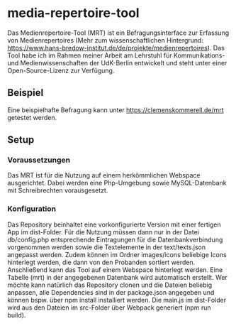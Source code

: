 # media-repertoire-tool
Das Medienrepertoire-Tool (MRT) ist ein Befragungsinterface zur Erfassung von Medienrepertoires (Mehr zum wissenschaftlichen Hintergrund: https://www.hans-bredow-institut.de/de/projekte/medienrepertoires).
Das Tool habe ich im Rahmen meiner Arbeit am Lehrstuhl für Kommunikations- und Medienwissenschaften der UdK-Berlin entwickelt und steht unter einer Open-Source-Lizenz zur Verfügung.

## Beispiel
Eine beispielhafte Befragung kann unter https://clemenskommerell.de/mrt getestet werden.

## Setup
### Voraussetzungen
Das MRT ist für die Nutzung auf einem herkömmlichen Webspace ausgerichtet. Dabei werden eine Php-Umgebung sowie MySQL-Datenbank mit Schreibrechten vorausgesetzt.

### Konfiguration
Das Repository beinhaltet eine vorkonfigurierte Version mit einer fertigen App im dist-Folder. 
Für die Nutzung müssen dann nur in der Datei db/config.php entsprechende Eintragungen für die Datenbankverbindung vorgenommen werden sowie die Textelemente in der text/texts.json angepasst werden.
Zudem können im Ordner images/icons beliebige Icons hinterlegt werden, die dann von den Probanden sortiert werden. 
Anschließend kann das Tool auf einem Webspace hinterlegt werden. 
Eine Tabelle (mrt) in der angegebenen Datenbank wird automatisch erstellt. 
Wer möchte kann natürlich das Repository clonen und die Dateien beliebig anpassen, alle Dependencies sind in der package.json angegeben und können bspw. über npm install installiert werden. 
Die main.js im dist-Folder wird aus den Dateien im src-Folder über Webpack generiert (npm run build).



